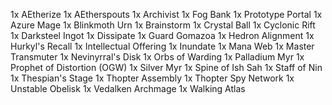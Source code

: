 1x AEtherize
1x AEtherspouts
1x Archivist
1x Fog Bank
1x Prototype Portal
1x Azure Mage
1x Blinkmoth Urn
1x Brainstorm
1x Crystal Ball
1x Cyclonic Rift
1x Darksteel Ingot
1x Dissipate
1x Guard Gomazoa
1x Hedron Alignment
1x Hurkyl's Recall
1x Intellectual Offering
1x Inundate
1x Mana Web
1x Master Transmuter
1x Nevinyrral's Disk
1x Orbs of Warding
1x Palladium Myr
1x Prophet of Distortion (OGW)
1x Silver Myr
1x Spine of Ish Sah
1x Staff of Nin
1x Thespian's Stage
1x Thopter Assembly
1x Thopter Spy Network
1x Unstable Obelisk
1x Vedalken Archmage
1x Walking Atlas